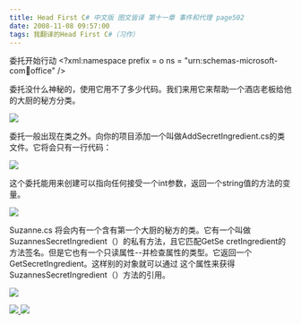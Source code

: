 ```yaml
---
title: Head First C# 中文版 图文皆译 第十一章 事件和代理 page502
date: 2008-11-08 09:57:00
tags: 我翻译的Head First C#（习作）
---
```

委托开始行动  <?xml:namespace prefix = o ns = "urn:schemas-microsoft-
com:office:office" />

委托没什么神秘的，使用它用不了多少代码。我们来用它来帮助一个酒店老板给他的大厨的秘方分类。

![](https://p-blog.csdn.net/images/p_blog_csdn_net/cuipengfei1/EntryImages/20081108/%E6%88%AA%E5%9B%BE00.jpg)

委托一般出现在类之外。向你的项目添加一个叫做AddSecretIngredient.cs的类文件。它将会只有一行代码：

![](https://p-blog.csdn.net/images/p_blog_csdn_net/cuipengfei1/EntryImages/20081108/%E6%88%AA%E5%9B%BE01.jpg)

这个委托能用来创建可以指向任何接受一个int参数，返回一个string值的方法的变量。

![](https://p-blog.csdn.net/images/p_blog_csdn_net/cuipengfei1/EntryImages/20081108/%E6%88%AA%E5%9B%BE02.jpg)

Suzanne.cs  将会内有一个含有第一个大厨的秘方的类。它有一个叫做SuzannesSecretIngredient（）的私有方法，且它匹配GetSe
cretIngredient的方法签名。但是它也有一个只读属性--并检查属性的类型。它返回一个GetSecretIngredient。这样别的对象就可以通过
这个属性来获得SuzannesSecretIngredient（）方法的引用。

![](https://p-blog.csdn.net/images/p_blog_csdn_net/cuipengfei1/EntryImages/20081108/%E6%88%AA%E5%9B%BE03.jpg)



[ ![](https://profile.csdnimg.cn/5/2/5/3_cuipengfei1)
![](https://g.csdnimg.cn/static/user-reg-year/1x/11.png)
](https://blog.csdn.net/cuipengfei1)





